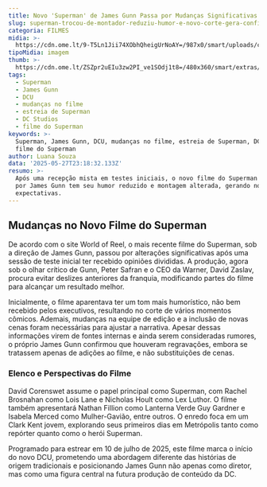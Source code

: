 ```yaml
---
title: Novo 'Superman' de James Gunn Passa por Mudanças Significativas no Corte Final
slug: superman-trocou-de-montador-reduziu-humor-e-novo-corte-gera-confiana-diz-site
categoria: FILMES
midia: >-
  https://cdn.ome.lt/9-T5Ln1Jii74XObhQheigUrNoAY=/987x0/smart/uploads/conteudo/fotos/Design_sem_nome2_JyKubRT.png
tipoMidia: imagem
thumb: >-
  https://cdn.ome.lt/ZSZpr2uEIu3zw2PI_ve1SOdj1t8=/480x360/smart/extras/conteudos/Design_sem_nome2_snWHBX2.png
tags:
  - Superman
  - James Gunn
  - DCU
  - mudanças no filme
  - estreia de Superman
  - DC Studios
  - filme do Superman
keywords: >-
  Superman, James Gunn, DCU, mudanças no filme, estreia de Superman, DC Studios,
  filme do Superman
author: Luana Souza
data: '2025-05-27T23:18:32.133Z'
resumo: >-
  Após uma recepção mista em testes iniciais, o novo filme do Superman dirigido
  por James Gunn tem seu humor reduzido e montagem alterada, gerando novas
  expectativas.
---
```


## Mudanças no Novo Filme do Superman

<blockquote class="twitter-tweet"><a href="https://twitter.com/user/status/1927470065860898877"></a></blockquote>

De acordo com o site World of Reel, o mais recente filme do Superman, sob a direção de James Gunn, passou por alterações significativas após uma sessão de teste inicial ter recebido opiniões divididas. A produção, agora sob o olhar crítico de Gunn, Peter Safran e o CEO da Warner, David Zaslav, procura evitar deslizes anteriores da franquia, modificando partes do filme para alcançar um resultado melhor.

Inicialmente, o filme aparentava ter um tom mais humorístico, não bem recebido pelos executivos, resultando no corte de vários momentos cômicos. Ademais, mudanças na equipe de edição e a inclusão de novas cenas foram necessárias para ajustar a narrativa. Apesar dessas informações virem de fontes internas e ainda serem consideradas rumores, o próprio James Gunn confirmou que houveram regravações, embora se tratassem apenas de adições ao filme, e não substituições de cenas.

### Elenco e Perspectivas do Filme

David Corenswet assume o papel principal como Superman, com Rachel Brosnahan como Lois Lane e Nicholas Hoult como Lex Luthor. O filme também apresentará Nathan Fillion como Lanterna Verde Guy Gardner e Isabela Merced como Mulher-Gavião, entre outros. O enredo foca em um Clark Kent jovem, explorando seus primeiros dias em Metrópolis tanto como repórter quanto como o herói Superman.

Programado para estrear em 10 de julho de 2025, este filme marca o início do novo DCU, prometendo uma abordagem diferente das histórias de origem tradicionais e posicionando James Gunn não apenas como diretor, mas como uma figura central na futura produção de conteúdo da DC.

